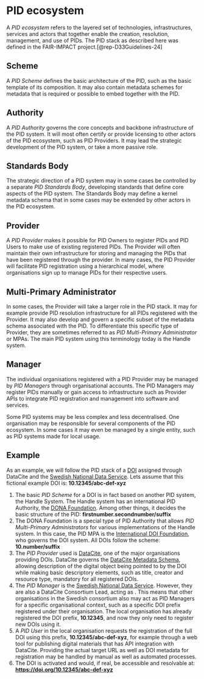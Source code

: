 # PID ecosystem

A *PID ecosystem* refers to the layered set of technologies, infrastructures, services and actors that together enable the creation, resolution, management, and use of PIDs. The PID stack as described here was defined in the FAIR-IMPACT project.[@rep-D33Guidelines-24]

## Scheme
A *PID Scheme* defines the basic architecture of the PID, such as the basic template of its composition. It may also contain metadata schemes for metadata that is required or possible to embed together with the PID.

## Authority
A *PID Authority* governs the core concepts and backbone infrastructure of the PID system. It will most often certify or provide licensing to other actors of the PID ecosystem, such as PID Providers. It may lead the strategic development of the PID system, or take a more passive role. 

## Standards Body

The strategic direction of a PID system may in some cases be controlled by a separate *PID Standards Body*, developing standards that define core aspects of the PID system. The Standards Body may define a kernel metadata schema that in some cases may be extended by other actors in the PID ecosystem.

## Provider
A *PID Provider* makes it possible for PID Owners to register PIDs and PID Users to make use of existing registered PIDs. The Provider will often maintain their own infrastructure for storing and managing the PIDs that have been registered through the provider. In many cases, the PID Provider will facilitate PID registration using a hierarchical model, where organisations sign up to manage PIDs for their respective users. 

## Multi-Primary Administrator
In some cases, the Provider will take a larger role in the PID stack. It may for example provide PID resolution infrastructure for all PIDs registered with the Provider. It may also develop and govern a specific subset of the metadata schema associated with the PID. To differentiate this specific type of Provider, they are sometimes referred to as *PID Multi-Primary Administrator* or MPAs. The main PID system using this terminology today is the Handle system.

## Manager
The individual organisations registered with a PID Provider may be managed by *PID Managers* through organisational accounts. The PID Managers may register PIDs manually or gain access to infrastructure such as Provider APIs to integrate PID registration and management into software and services.

Some PID systems may be less complex and less decentralised. One organisation may be responsible for several components of the PID ecosystem. In some cases it may even be managed by a single entity, such as PID systems made for local usage.  

## Example 
As an example, we will follow the PID stack of a [DOI](../data-on-pids/doi.md) assigned through DataCite and the [Swedish National Data Service](../pid-actors-sweden/snd.md). Lets assume that this fictional example DOI is: **10.12345/abc-def-xyz**

1. The basic *PID Scheme* for a DOI is in fact based on another PID system, the Handle System. The Handle system has an international PID Authority, the [DONA Foundation](https://www.dona.net/). Among other things, it decides the basic structure of the PID: **firstnumber.secondnumber/suffix**
2. The DONA Foundation is a special type of PID Authority that allows *PID Multi-Primary Administrators* for various implementations of the Handle system. In this case, the PID MPA is the [International DOI Foundation](https://www.doi.org), who governs the DOI system. All DOIs follow the scheme: **10.number/suffix**
3. The *PID Provider* used is [DataCite](https://datacite.org), one of the major organisations providing DOIs. DataCite governs the [DataCite Metadata Schema](https://schema.datacite.org), allowing description of the digital object being pointed to by the DOI while making basic descriptory elements, such as title, creator and resource type, mandatory for all registered DOIs.
4. The *PID Manager* is the [Swedish National Data Service](../pid-actors-sweden/snd.md). However, they are also a DataCite Consortium Lead, acting as . This means that other organisations in the Swedish consortium also may act as PID Managers for a specific organisational context, such as a specific DOI prefix registered under their organisation. The local organisation has already registered the DOI prefix, **10.12345**, and now they only need to register new DOIs using it.
5. A *PID User* in the local organisation requests the registration of the full DOI using this prefix, **10.12345/abc-def-xyz**, for example through a web tool for publishing digital materials that has API integration with DataCite. Providing the actual target URL as well as DOI metadata for registration may be handled by manual as well as automated processes.
6. The DOI is activated and would, if real, be accessible and resolvable at: **https://doi.org/10.12345/abc-def-xyz**